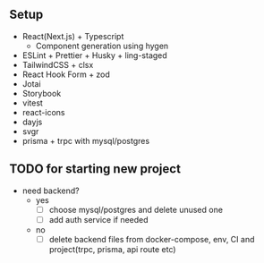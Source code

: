 ## Setup

- React(Next.js) + Typescript
  - Component generation using hygen
- ESLint + Prettier + Husky + ling-staged
- TailwindCSS + clsx
- React Hook Form + zod
- Jotai
- Storybook
- vitest
- react-icons
- dayjs
- svgr
- prisma + trpc with mysql/postgres

## TODO for starting new project

- need backend?
  - yes
    - [ ] choose mysql/postgres and delete unused one
    - [ ] add auth service if needed
  - no
    - [ ] delete backend files from docker-compose, env, CI and project(trpc, prisma, api route etc)
